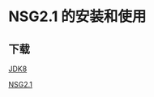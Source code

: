 # NSG2.1 的安装和使用

## 下载

[JDK8](http://data.shencangblue.com/index.php/s/pHk04UTZR6OOeFM)

[NSG2.1](http://data.shencangblue.com/index.php/s/fQ5QmCWrlaJ6leh)
